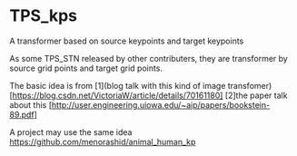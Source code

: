 # TPS_kps
A transformer based on source keypoints and target keypoints

As some TPS_STN released by other contributers, they are transformer by source grid points and target grid points.

The basic idea is from 
[1](blog talk with this kind of image transfomer)[https://blog.csdn.net/VictoriaW/article/details/70161180]
[2]the paper talk about this [http://user.engineering.uiowa.edu/~aip/papers/bookstein-89.pdf]

A project may use the same idea 
https://github.com/menorashid/animal_human_kp

